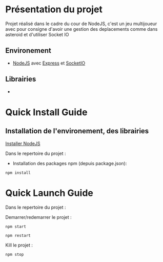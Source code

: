 # Présentation du projet

Projet réalisé dans le cadre du cour de NodeJS, c'est un jeu multijoueur avec pour consigne d'avoir une gestion des deplacements comme dans asteroid et d'utiliser Socket IO

## Environement

* [NodeJS](https://nodejs.org) avec [Express](http://expressjs.com/) et [SocketIO](https://socket.io/)

## Librairies

* 

# Quick Install Guide

## Installation de l'environement, des librairies

[Installer NodeJS](https://nodejs.org)

Dans le repertoire du projet :

* Installation des packages npm (depuis package.json):

```
npm install
```

# Quick Launch Guide

Dans le repertoire du projet :

Demarrer/redemarrer le projet :

```
npm start
```
```
npm restart
```

Kill le projet :

```
npm stop
```
